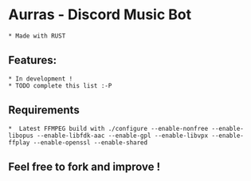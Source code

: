 # Aurras - Discord Music Bot
    * Made with RUST

## Features:
    * In development !
    * TODO complete this list :-P

## Requirements
    *  Latest FFMPEG build with ./configure --enable-nonfree --enable-libopus --enable-libfdk-aac --enable-gpl --enable-libvpx --enable-ffplay --enable-openssl --enable-shared 

## Feel free to fork and improve !